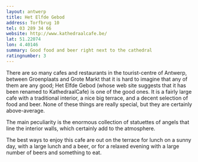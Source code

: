 ```yaml
---
layout: antwerp
title: Het Elfde Gebod
address: Torfbrug 10
tel: 03 289 34 66
website: http://www.kathedraalcafe.be/
lat: 51.22074
lon: 4.40146
summary: Good food and beer right next to the cathedral
ratingnumber: 3
---
```


<p>There are so many cafes and restaurants in the tourist-centre of Antwerp, between Groenplaats and Grote Markt that it is hard to imagine that any of them are any good; Het Elfde Gebod (whose web site suggests that it has been renamed to KathedraalCafe) is one of the good ones. It is a fairly large cafe with a traditional interior, a nice big terrace, and a decent selection of food and beer. None of these things are really special, but they are certainly above-average.</p>

<p>The main peculiarity is the enormous collection of statuettes of angels that line the interior walls, which certainly add to the atmosphere.</p>

<p>The best ways to enjoy this cafe are out on the terrace for lunch on a sunny day, with a large lunch and a beer, or for a relaxed evening with a large number of beers and something to eat.</p>

